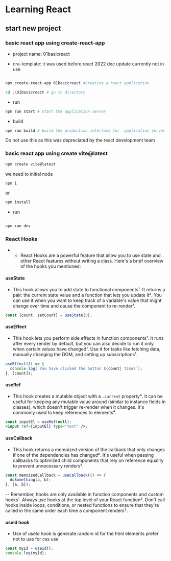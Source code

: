 # Learning React

## start new project

### basic react app using create-react-app

- project name: 01basicreact

- cra-template: it was used before react 2022 dec update currently not in use

```bash

npx create-react-app 01basicreact #creating a react application

```

```bash
cd .\01basicreact # go to directory
```

- run

```bash
npm run start # start the application server
```

- build

```bash
npm run build # build the production interface for  application server
```

Do not use this as this was depreciated by the react development team

### basic react app using create vite@latest

```bash
npm create vite@latest
```

we need to initial node

```bash
npm i
```

or

```bash
npm install
```

- run

```bash

npm run dev
```

### React Hooks

- - React Hooks are a powerful feature that allow you to use state and other React features without writing a class. Here's a brief overview of the hooks you mentioned:

#### useState

- This hook allows you to add state to functional components¹. It returns a pair: the current state value and a function that lets you update it². You can use it when you want to keep track of a variable's value that might change over time and cause the component to re-render¹.

```jsx
const [count, setCount] = useState(0);
```

#### useEffect

- This hook lets you perform side effects in function components¹. It runs after every render by default, but you can also decide to run it only when certain values have changed¹. Use it for tasks like fetching data, manually changing the DOM, and setting up subscriptions¹.

```jsx
useEffect(() => {
  console.log(`You have clicked the button ${count} times`);
}, [count]);
```

#### useRef

- This hook creates a mutable object with a `.current` property⁴. It can be useful for keeping any mutable value around (similar to instance fields in classes), which doesn't trigger re-render when it changes. It's commonly used to keep references to elements⁴.

```jsx
const inputEl = useRef(null);
<input ref={inputEl} type="text" />;
```

#### useCallback

- This hook returns a memoized version of the callback that only changes if one of the dependencies has changed². It's useful when passing callbacks to optimized child components that rely on reference equality to prevent unnecessary renders².

```jsx
const memoizedCallback = useCallback(() => {
  doSomething(a, b);
}, [a, b]);
```

-- Remember, hooks are only available in function components and custom hooks¹. Always use hooks at the top level of your React function². Don't call hooks inside loops, conditions, or nested functions to ensure that they're called in the same order each time a component renders².

#### useId hook

- Use of useId hook is generate random id for the html elements prefer not to use for css use

```jsx
const myId = useId();
console.log(myId);
```

